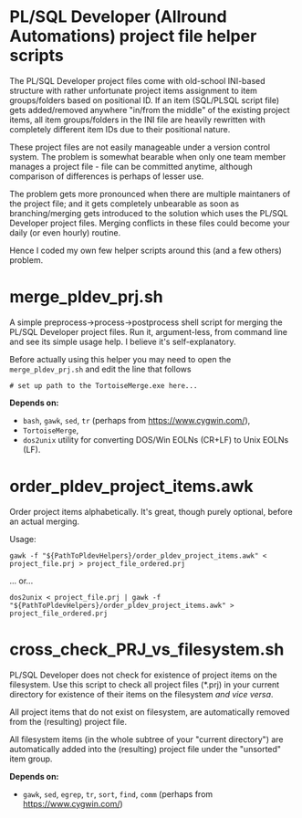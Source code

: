 # PL/SQL Developer (Allround Automations) project file helper scripts

The PL/SQL Developer project files come with old-school INI-based structure with rather unfortunate project items assignment to item groups/folders based on positional ID. If an item (SQL/PLSQL script file) gets added/removed anywhere "in/from the middle" of the existing project items, all item groups/folders in the INI file are heavily rewritten with completely different item IDs due to their positional nature.

These project files are not easily manageable under a version control system. The problem is somewhat bearable when only one team member manages a project file - file can be committed anytime, although comparison of differences is perhaps of lesser use.

The problem gets more pronounced when there are multiple maintaners of the project file; and it gets completely unbearable as soon as branching/merging gets introduced to the solution which uses the PL/SQL Developer project files. Merging conflicts in these files could become your daily (or even hourly) routine.

Hence I coded my own few helper scripts around this (and a few others) problem.

merge_pldev_prj.sh
==================

A simple preprocess->process->postprocess shell script for merging the PL/SQL Developer project files. Run it, argument-less, from command line and see its simple usage help. I believe it's self-explanatory.

Before actually using this helper you may need to open the `merge_pldev_prj.sh` and edit the line that follows

    # set up path to the TortoiseMerge.exe here...

**Depends on:**
* `bash`, `gawk`, `sed`, `tr` (perhaps from https://www.cygwin.com/),
* `TortoiseMerge`,
* `dos2unix` utility for converting DOS/Win EOLNs (CR+LF) to Unix EOLNs (LF).

order_pldev_project_items.awk
=============================

Order project items alphabetically. It's great, though purely optional, before an actual merging.

Usage:

    gawk -f "${PathToPldevHelpers}/order_pldev_project_items.awk" < project_file.prj > project_file_ordered.prj

... or...

    dos2unix < project_file.prj | gawk -f "${PathToPldevHelpers}/order_pldev_project_items.awk" > project_file_ordered.prj

cross_check_PRJ_vs_filesystem.sh
================================

PL/SQL Developer does not check for existence of project items on the filesystem. Use this script to check all project files (*.prj) in your current directory for existence of their items on the filesystem *and vice versa*.

All project items that do not exist on filesystem, are automatically removed from the (resulting) project file.

All filesystem items (in the whole subtree of your "current directory") are automatically added into the (resulting) project file under the "unsorted" item group.

**Depends on:**
* `gawk`, `sed`, `egrep`, `tr`, `sort`, `find`, `comm` (perhaps from https://www.cygwin.com/)
